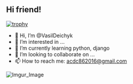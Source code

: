 ## Hi friend!

[![trophy](https://github-profile-trophy.vercel.app/?username=VasilDeichyk&row=2&column=3)](https://github.com/ryo-ma/github-profile-trophy)

- 👋 Hi, I’m @VasilDeichyk
- 👀 I’m interested in ...
- 🌱 I’m currently learning python, django
- 💞️ I’m looking to collaborate on ...
- 📫 How to reach me: acdc862016@gmail.com

![Imgur_Image](https://i.imgur.com/aBPNNY4b.jpg)
